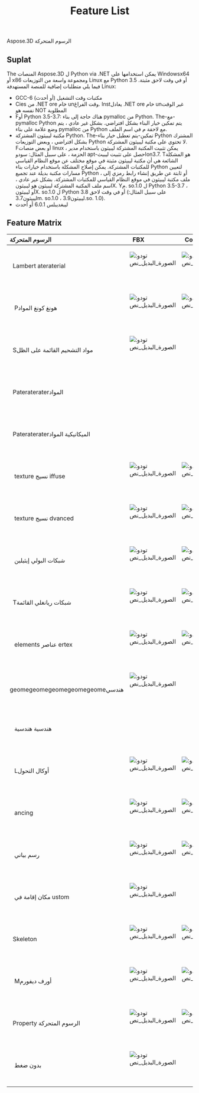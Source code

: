 ﻿---
title: Feature List
type: docs
weight: 30
url: /ar/python-net/feature-list/
---
Aspose.3D الرسوم المتحركة


## **Suplat**

The المنصات Aspose.3D ل Python via .NET يمكن استخدامها على Windowsx64 أو x86 ومجموعة واسعة من التوزيعات Linux مع Python 3.5 أو في وقت لاحق مثبتة. فيما يلي متطلبات إضافية للمنصة المستهدفة Linux:
- GCC-6 مكتبات وقت التشغيل (أو أحدث)
- Cies من .NET ore خام unوقت الفراغ. Instيعادل .NET ore خام unغير الوقت نفسه هو NOT المطلوبة
- Fأو Python 3.5-3.7: هناك حاجة إلى بناء pymalloc من Python. The-مع-pymalloc Python يتم تمكين خيار البناء بشكل افتراضي. بشكل غير عادي ، يتم وضع علامة على بناء pymalloc من Python مع لاحقة م في اسم الملف.
- مكتبة ليبيثون المشتركة Python. The-تمكين-يتم تعطيل خيار بناء Python المشترك بشكل افتراضي ، وبعض التوزيعات Python لا تحتوي على مكتبة ليبيثون المشتركة. Fأو بعض منصات linux ، يمكن تثبيت المكتبة المشتركة ليبيثون باستخدام مدير الحزمة ، على سبيل المثال: سودو apt-احصل على تثبيت ليبيثon3.7. Tهو المشكلة الشائعة هي أن مكتبة ليبيثون مثبتة في موقع مختلف عن موقع النظام القياسي للمكتبات المشتركة. يمكن إصلاح المشكلة باستخدام خيارات بناء Python لتعيين مسارات مكتبة بديلة عند تجميع Python ، أو ثابتة عن طريق إنشاء رابط رمزي إلى ملف مكتبة ليبيثون في موقع النظام القياسي للمكتبات المشتركة. بشكل غير عادي ، اسم ملف المكتبة المشتركة ليبيثون هو ليبيثونX. Yم. so.1.0 ل Python 3.5-3.7 ، أو ليبيثونX. so.1.0 ل Python 3.8 أو في وقت لاحق (على سبيل المثال: ليبيثون3.7m. so.1.0 ، ليبيثون3.9.so. 1.0).
- ليبغديبلس 6.0.1 أو أحدث


## **Feature Matrix**

|**الرسوم المتحركة** |` `FBX|` `Collada|` `glTF|` `glTF 2.0|` `U3D|` `PDF|` `STL|` `OBJ|` `PLY|` `3DS|` `ASE|` `X|` `3MF|` `RVM|` `Draco|
|:- |:- |:- |:- |:- |:- |:- |:- |:- |:- |:- |:- |:- |:- |:- |:- |
|` `Lambert ateraterial|<p>![تودو: الصورة_البديل_نص](accept.png)</p><p> </p>|<p>![تودو: الصورة_البديل_نص](accept.png)</p><p> </p>|<p>![تودو: الصورة_البديل_نص](accept.png)</p><p> </p>||<p>![تودو: الصورة_البديل_نص](accept.png)</p><p> </p>|<p>![تودو: الصورة_البديل_نص](accept.png)</p><p> </p>||<p>![تودو: الصورة_البديل_نص](accept.png)</p><p> </p>||<p>![تودو: الصورة_البديل_نص](accept.png)</p><p> </p>|<p>![تودو: الصورة_البديل_نص](accept.png)</p><p> </p>|<p>![تودو: الصورة_البديل_نص](accept.png)</p><p> </p>||||
|` ` Pهونغ كونغ المواد|<p>![تودو: الصورة_البديل_نص](accept.png)</p><p> </p>|<p>![تودو: الصورة_البديل_نص](accept.png)</p><p> </p>|<p>![تودو: الصورة_البديل_نص](accept.png)</p><p> </p>||<p>![تودو: الصورة_البديل_نص](accept.png)</p><p> </p>|<p>![تودو: الصورة_البديل_نص](accept.png)</p><p> </p>||<p>![تودو: الصورة_البديل_نص](accept.png)</p><p> </p>|||<p>![تودو: الصورة_البديل_نص](accept.png)</p><p> </p>|<p>![تودو: الصورة_البديل_نص](accept.png)</p><p> </p>||||
|` `Sمواد التشحيم القائمة على الظل|<p>![تودو: الصورة_البديل_نص](accept.png)</p><p> </p>||<p>![تودو: الصورة_البديل_نص](accept.png)</p><p> </p>|||||||||||||
|` `Paterateraterالمواد||||<p>![تودو: الصورة_البديل_نص](accept.png)</p><p> </p>||||||||||||
|` `Paterateraterالميكانيكية المواد||||<p>![تودو: الصورة_البديل_نص](accept.png)</p><p> </p>||||||||||||
|` ` texture نسيج iffuse|<p>![تودو: الصورة_البديل_نص](accept.png)</p><p> </p>|<p>![تودو: الصورة_البديل_نص](accept.png)</p><p> </p>||<p>![تودو: الصورة_البديل_نص](accept.png)</p><p> </p>|<p>![تودو: الصورة_البديل_نص](accept.png)</p><p> </p>|<p>![تودو: الصورة_البديل_نص](accept.png)</p><p> </p>||<p>![تودو: الصورة_البديل_نص](accept.png)</p><p> </p>||<p>![تودو: الصورة_البديل_نص](accept.png)</p><p> </p>|<p>![تودو: الصورة_البديل_نص](accept.png)</p><p> </p>|<p>![تودو: الصورة_البديل_نص](accept.png)</p><p> </p>|<p>![تودو: الصورة_البديل_نص](accept.png)</p><p> </p>|||
|` ` texture نسيج dvanced|<p>![تودو: الصورة_البديل_نص](accept.png)</p><p> </p>|<p>![تودو: الصورة_البديل_نص](accept.png)</p><p> </p>||<p>![تودو: الصورة_البديل_نص](accept.png)</p><p> </p>|<p>![تودو: الصورة_البديل_نص](accept.png)</p><p> </p>|<p>![تودو: الصورة_البديل_نص](accept.png)</p><p> </p>||<p>![تودو: الصورة_البديل_نص](accept.png)</p><p> </p>||||||||
|` ` شبكات البولي إيثيلين|<p>![تودو: الصورة_البديل_نص](accept.png)</p><p> </p>|<p>![تودو: الصورة_البديل_نص](accept.png)</p><p> </p>||||||<p>![تودو: الصورة_البديل_نص](accept.png)</p><p> </p>||||||<p>![تودو: الصورة_البديل_نص](accept.png)</p><p> </p>||
|` `Tشبكات ريانغلي القائمة|<p>![تودو: الصورة_البديل_نص](accept.png)</p><p> </p>|<p>![تودو: الصورة_البديل_نص](accept.png)</p><p> </p>|<p>![تودو: الصورة_البديل_نص](accept.png)</p><p> </p>|<p>![تودو: الصورة_البديل_نص](accept.png)</p><p> </p>|<p>![تودو: الصورة_البديل_نص](accept.png)</p><p> </p>|<p>![تودو: الصورة_البديل_نص](accept.png)</p><p> </p>|<p>![تودو: الصورة_البديل_نص](accept.png)</p><p> </p>|<p>![تودو: الصورة_البديل_نص](accept.png)</p><p> </p>|<p>![تودو: الصورة_البديل_نص](accept.png)</p><p> </p>|<p>![تودو: الصورة_البديل_نص](accept.png)</p><p> </p>|<p>![تودو: الصورة_البديل_نص](accept.png)</p><p> </p>|<p>![تودو: الصورة_البديل_نص](accept.png)</p><p> </p>|<p>![تودو: الصورة_البديل_نص](accept.png)</p><p> </p>|<p>![تودو: الصورة_البديل_نص](accept.png)</p><p> </p>|<p>![تودو: الصورة_البديل_نص](accept.png)</p><p> </p>|
|` ` elements عناصر ertex|<p>![تودو: الصورة_البديل_نص](accept.png)</p><p> </p>|<p>![تودو: الصورة_البديل_نص](accept.png)</p><p> </p>|<p>![تودو: الصورة_البديل_نص](accept.png)</p><p> </p>|<p>![تودو: الصورة_البديل_نص](accept.png)</p><p> </p>|<p>![تودو: الصورة_البديل_نص](accept.png)</p><p> </p>|<p>![تودو: الصورة_البديل_نص](accept.png)</p><p> </p>||<p>![تودو: الصورة_البديل_نص](accept.png)</p><p> </p>|<p>![تودو: الصورة_البديل_نص](accept.png)</p><p> </p>|<p>![تودو: الصورة_البديل_نص](accept.png)</p><p> </p>|<p>![تودو: الصورة_البديل_نص](accept.png)</p><p> </p>|<p>![تودو: الصورة_البديل_نص](accept.png)</p><p> </p>|||<p>![تودو: الصورة_البديل_نص](accept.png)</p><p> </p>|
|` ` geomegeomegeomegeomegeomeهندسي|<p>![تودو: الصورة_البديل_نص](accept.png)</p><p> </p>|||||||||||||||
|` ` هندسية هندسية||||||||||||||<p>![تودو: الصورة_البديل_نص](accept.png)</p><p> </p>||
|` ` Lأوكال التحول|<p>![تودو: الصورة_البديل_نص](accept.png)</p><p> </p>|<p>![تودو: الصورة_البديل_نص](accept.png)</p><p> </p>|<p>![تودو: الصورة_البديل_نص](accept.png)</p><p> </p>|<p>![تودو: الصورة_البديل_نص](accept.png)</p><p> </p>|<p>![تودو: الصورة_البديل_نص](accept.png)</p><p> </p>|<p>![تودو: الصورة_البديل_نص](accept.png)</p><p> </p>||||<p>![تودو: الصورة_البديل_نص](accept.png)</p><p> </p>|<p>![تودو: الصورة_البديل_نص](accept.png)</p><p> </p>|<p>![تودو: الصورة_البديل_نص](accept.png)</p><p> </p>||<p>![تودو: الصورة_البديل_نص](accept.png)</p><p> </p>||
|` ` ancing|<p>![تودو: الصورة_البديل_نص](accept.png)</p><p> </p>|<p>![تودو: الصورة_البديل_نص](accept.png)</p><p> </p>|<p>![تودو: الصورة_البديل_نص](accept.png)</p><p> </p>|<p>![تودو: الصورة_البديل_نص](accept.png)</p><p> </p>|<p>![تودو: الصورة_البديل_نص](accept.png)</p><p> </p>|<p>![تودو: الصورة_البديل_نص](accept.png)</p><p> </p>||||||||||
|` ` رسم بياني|<p>![تودو: الصورة_البديل_نص](accept.png)</p><p> </p>|<p>![تودو: الصورة_البديل_نص](accept.png)</p><p> </p>|<p>![تودو: الصورة_البديل_نص](accept.png)</p><p> </p>|<p>![تودو: الصورة_البديل_نص](accept.png)</p><p> </p>|<p>![تودو: الصورة_البديل_نص](accept.png)</p><p> </p>|<p>![تودو: الصورة_البديل_نص](accept.png)</p><p> </p>||||<p>![تودو: الصورة_البديل_نص](accept.png)</p><p> </p>||<p>![تودو: الصورة_البديل_نص](accept.png)</p><p> </p>||<p>![تودو: الصورة_البديل_نص](accept.png)</p><p> </p>||
|` ` مكان إقامة في ustom|<p>![تودو: الصورة_البديل_نص](accept.png)</p><p> </p>||<p>![تودو: الصورة_البديل_نص](accept.png)</p><p> </p>|<p>![تودو: الصورة_البديل_نص](accept.png)</p><p> </p>||||||||||||
|` `Skeleton|<p>![تودو: الصورة_البديل_نص](accept.png)</p><p> </p>|<p>![تودو: الصورة_البديل_نص](accept.png)</p><p> </p>||||||||||||||
|` ` Mأورف ديفورم|<p>![تودو: الصورة_البديل_نص](accept.png)</p><p> </p>|<p>![تودو: الصورة_البديل_نص](accept.png)</p><p> </p>||||||||||||||
|` `Property الرسوم المتحركة|<p>![تودو: الصورة_البديل_نص](accept.png)</p><p> </p>|<p>![تودو: الصورة_البديل_نص](accept.png)</p><p> </p>||||||||||||||
|` ` بدون ضغط|<p>![تودو: الصورة_البديل_نص](accept.png)</p><p> </p>||||<p>![تودو: الصورة_البديل_نص](accept.png)</p><p> </p>|<p>![تودو: الصورة_البديل_نص](accept.png)</p><p> </p>|||||||<p>![تودو: الصورة_البديل_نص](accept.png)</p><p> </p>||<p>![تودو: الصورة_البديل_نص](accept.png)</p><p> </p>|

